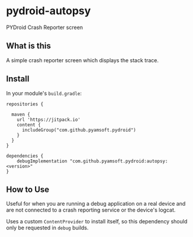 # pydroid-autopsy
PYDroid Crash Reporter screen

## What is this

A simple crash reporter screen which displays the stack trace.

## Install

In your module's `build.gradle`:
```
repositories {

  maven {
    url 'https://jitpack.io'
    content {
      includeGroup("com.github.pyamsoft.pydroid")
    }
  }
}

dependencies {
    debugImplementation "com.github.pyamsoft.pydroid:autopsy:<version>"
}
```

## How to Use

Useful for when you are running a debug application on a real device and are not connected
to a crash reporting service or the device's logcat.

Uses a custom `ContentProvider` to install itself, so this dependency should only be requested in
`debug` builds.
